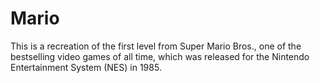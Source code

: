 # Mario
This is a recreation of the first level from Super Mario Bros., one of the bestselling video games of all time, which was released for the Nintendo Entertainment System (NES) in 1985.
